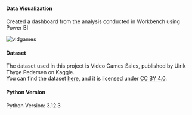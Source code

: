 <h4>Data Visualization</h4>
Created a dashboard from the analysis conducted in Workbench using Power BI 


![vidgames](https://github.com/user-attachments/assets/10454d3e-5923-4def-898f-608ffb59868a)

<h4>Dataset</h4>
The dataset used in this project is Video Games Sales, published by Ulrik Thyge Pedersen on Kaggle. <br>
You can find the dataset <a href="https://www.kaggle.com/datasets/ulrikthygepedersen/video-games-sales/data">here</a>, and it is licensed under <a href="https://creativecommons.org/licenses/by/4.0/">CC BY 4.0</a>.

<h4>Python Version</h4>
Python Version: 3.12.3


